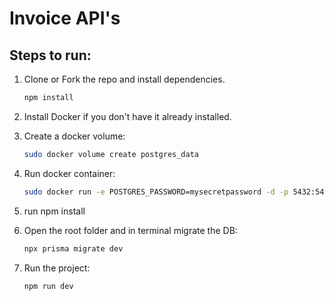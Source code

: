 # Invoice API's

## Steps to run:

1. Clone or Fork the repo and install dependencies.

    ```bash
    npm install
    ```

2. Install Docker if you don't have it already installed.

3. Create a docker volume:
    ```bash
    sudo docker volume create postgres_data
    ```

4. Run docker container:
    ```bash
    sudo docker run -e POSTGRES_PASSWORD=mysecretpassword -d -p 5432:5432 -v postgres_data:/var/lib/postgresql/data postgres
    ```

5. run npm install

6. Open the root folder and in terminal migrate the DB:
    ```bash
    npx prisma migrate dev
    ```
7. Run the project:
    ```bash
    npm run dev
    ```
